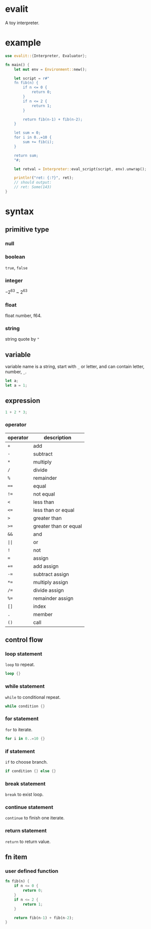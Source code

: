 evalit
======

A toy interpreter.

# example

```rust
use evalit::{Interpreter, Evaluator};

fn main() {
    let mut env = Environment::new();

    let script = r#"
    fn fib(n) {
        if n <= 0 {
            return 0;
        }
        if n <= 2 {
            return 1;
        }

        return fib(n-1) + fib(n-2);
    }

    let sum = 0;
    for i in 0..=10 {
        sum += fib(i);
    }

    return sum;
    "#;

    let retval = Interpreter::eval_script(script, env).unwrap();

    println!("ret: {:?}", ret); 
    // should output: 
    // ret: Some(143)
}


```

# syntax

## primitive type

### null

### boolean

`true`, `false`

### integer

$-2^{63}$ ~ $2^{63}$

### float

float number, f64.

### string

string quote by `"`


## variable

variable name is a string, start with `_` or letter, and can contain letter, number, `_`.

```rust
let a;
let a = 1;
```

## expression

```rust
1 + 2 * 3;
```

### operator


| operator | description |
| -------- | ----------- |
| `+` | add |
| `-` | subtract |
| `*` | multiply |
| `/` | divide |
| `%` | remainder |
| `==` | equal |
| `!=` | not equal |
| `<` | less than |
| `<=` | less than or equal |
| `>` | greater than |
| `>=` | greater than or equal |
| `&&` | and |
| `\|\|` | or |
| `!` | not |
| `=` | assign |
| `+=` | add assign |
| `-=` | subtract assign |
| `*=` | multiply assign |
| `/=` | divide assign |
| `%=` | remainder assign |
| `[]` | index |
| `.` | member |
| `()` | call |


## control flow

### loop statement

`loop` to repeat.

```rust
loop {}
```

### while statement

`while` to conditional repeat.

```rust
while condition {}
```

### for statement

`for` to iterate.

```rust
for i in 0..=10 {}
```

### if statement

`if` to choose branch.

```rust
if condition {} else {}
```

### break statement

`break` to exist loop.

### continue statement

`continue` to finish one iterate.

### return statement

`return` to return value.

## fn item

### user defined function

```rust
fn fib(n) {
    if n <= 0 {
        return 0;
    }
    if n <= 2 {
        return 1;
    }

    return fib(n-1) + fib(n-2);
}
```

